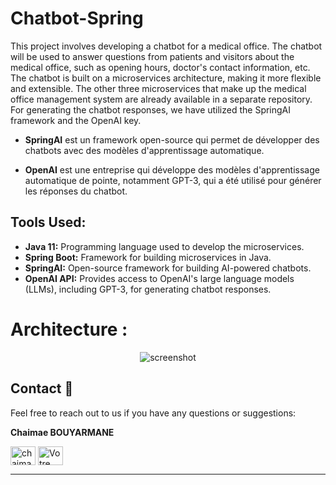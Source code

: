 # Chatbot-Spring
This project involves developing a chatbot for a medical office. The chatbot will be used to answer questions from patients and visitors about the medical office, such as opening hours, doctor's contact information, etc. The chatbot is built on a microservices architecture, making it more flexible and extensible. The other three microservices that make up the medical office management system are already available in a separate repository. For generating the chatbot responses, we have utilized the SpringAI framework and the OpenAI key.

- **SpringAI** est un framework open-source qui permet de développer des chatbots avec des modèles d'apprentissage automatique. 

- **OpenAI** est une entreprise qui développe des modèles d'apprentissage automatique de pointe, notamment GPT-3, qui a été utilisé pour générer les réponses du chatbot.

## Tools Used:

- **Java 11:** Programming language used to develop the microservices.
- **Spring Boot:** Framework for building microservices in Java.
- **SpringAI:** Open-source framework for building AI-powered chatbots.
- **OpenAI API:** Provides access to OpenAI's large language models (LLMs), including GPT-3, for generating chatbot responses.

# Architecture :
<div align="center"> 
  <img src="https://github.com/chaimaebouyarmane/Chatbot-Spring/Img1.PNG" alt="screenshot" />
</div>




## Contact :busts_in_silhouette:
Feel free to reach out to us if you have any questions or suggestions:

**Chaimae BOUYARMANE**

 <a href="https://linkedin.com/in/chaimae-bouyarmane-14882622b" target="blank"><img align="center" src="https://raw.githubusercontent.com/rahuldkjain/github-profile-readme-generator/master/src/images/icons/Social/linked-in-alt.svg" alt="chaimae bouyarmane" height="30" width="40" /></a>
<a href="https://github.com/chaimaebouyarmane" target="_blank">
  <img align="center" src="https://raw.githubusercontent.com/rahuldkjain/github-profile-readme-generator/master/src/images/icons/Social/github.svg" alt="Votre nom" height="30" width="40" />
</a> 


---
